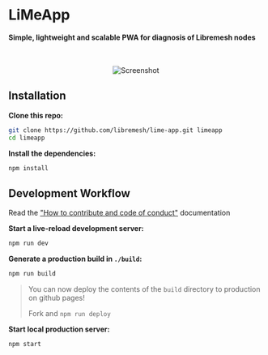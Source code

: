 # LiMeApp
**Simple, lightweight and scalable PWA for diagnosis of Libremesh nodes**


<p align="center"><br><br>
    <img src="https://raw.githubusercontent.com/libremesh/lime-app/fd31c213/screenshot.gif" alt="Screenshot" />
</p>


## Installation

**Clone this repo:**

```sh
git clone https://github.com/libremesh/lime-app.git limeapp
cd limeapp
```

**Install the dependencies:**

```sh
npm install
```


## Development Workflow
Read the ["How to contribute and code of conduct"](CONTRIBUTING.md) documentation

**Start a live-reload development server:**

```sh
npm run dev
```

**Generate a production build in `./build`:**

```sh
npm run build
```

> You can now deploy the contents of the `build` directory to production on github pages!
>
> Fork and `npm run deploy`


**Start local production server:**

```sh
npm start
```